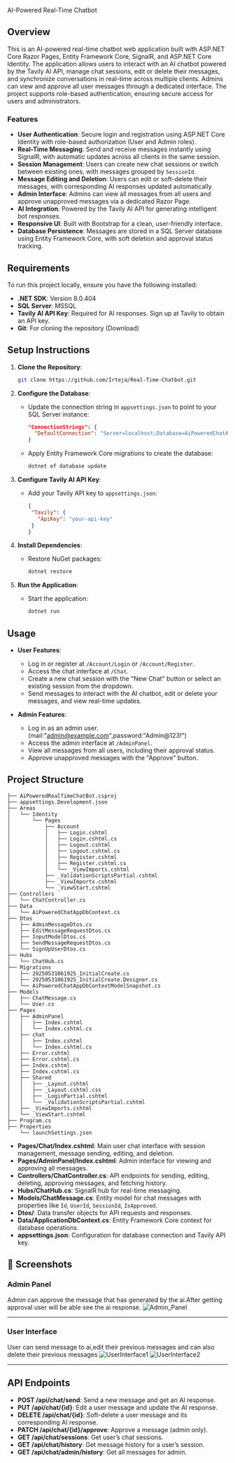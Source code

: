 AI-Powered Real-Time Chatbot

## Overview

This is an AI-powered real-time chatbot web application built with ASP.NET Core Razor Pages, Entity Framework Core, SignalR, and ASP.NET Core Identity. The application allows users to interact with an AI chatbot powered by the Tavily AI API, manage chat sessions, edit or delete their messages, and synchronize conversations in real-time across multiple clients. Admins can view and approve all user messages through a dedicated interface. The project supports role-based authentication, ensuring secure access for users and administrators.

### Features

- **User Authentication**: Secure login and registration using ASP.NET Core Identity with role-based authorization (User and Admin roles).
- **Real-Time Messaging**: Send and receive messages instantly using SignalR, with automatic updates across all clients in the same session.
- **Session Management**: Users can create new chat sessions or switch between existing ones, with messages grouped by `SessionId`.
- **Message Editing and Deletion**: Users can edit or soft-delete their messages, with corresponding AI responses updated automatically.
- **Admin Interface**: Admins can view all messages from all users and approve unapproved messages via a dedicated Razor Page.
- **AI Integration**: Powered by the Tavily AI API for generating intelligent bot responses.
- **Responsive UI**: Built with Bootstrap for a clean, user-friendly interface.
- **Database Persistence**: Messages are stored in a SQL Server database using Entity Framework Core, with soft deletion and approval status tracking.

## Requirements

To run this project locally, ensure you have the following installed:

- **.NET SDK**: Version 8.0.404
- **SQL Server**: MSSQL
- **Tavily AI API Key**: Required for AI responses. Sign up at Tavily to obtain an API key.
- **Git**: For cloning the repository (Download)

## Setup Instructions

1. **Clone the Repository**:

   ```bash
   git clone https://github.com/Irteja/Real-Time-Chatbot.git
   ```

2. **Configure the Database**:

   - Update the connection string in `appsettings.json` to point to your SQL Server instance:

     ```json
     "ConnectionStrings": {
       "DefaultConnection": "Server=localhost;Database=AiPoweredChatAppDb;User Id=your-user-name;Password=your-password;TrustServerCertificate=True;"
     }
     ```
   - Apply Entity Framework Core migrations to create the database:

     ```bash
     dotnet ef database update
     ```

3. **Configure Tavily AI API Key**:

   - Add your Tavily API key to `appsettings.json`:

     ```json
     {
      "Tavily": {
        "ApiKey": "your-api-key"
      }
     }
     ```

4. **Install Dependencies**:

   - Restore NuGet packages:

     ```bash
     dotnet restore
     ```

5. **Run the Application**:

   - Start the application:

     ```bash
     dotnet run
     ```


## Usage

- **User Features**:

  - Log in or register at `/Account/Login` or `/Account/Register`.
  - Access the chat interface at `/Chat`.
  - Create a new chat session with the "New Chat" button or select an existing session from the dropdown.
  - Send messages to interact with the AI chatbot, edit or delete your messages, and view real-time updates.

- **Admin Features**:

  - Log in as an admin user.(mail:"admin@example.com",password:"Admin@123!")
  - Access the admin interface at `/AdminPanel`.
  - View all messages from all users, including their approval status.
  - Approve unapproved messages with the "Approve" button.

## Project Structure

```
├── AiPoweredRealTimeChatBot.csproj
├── appsettings.Development.json
├── Areas
│   └── Identity
│       └── Pages
│           ├── Account
│           │   ├── Login.cshtml
│           │   ├── Login.cshtml.cs
│           │   ├── Logout.cshtml
│           │   ├── Logout.cshtml.cs
│           │   ├── Register.cshtml
│           │   ├── Register.cshtml.cs
│           │   └── _ViewImports.cshtml
│           ├── _ValidationScriptsPartial.cshtml
│           ├── _ViewImports.cshtml
│           └── _ViewStart.cshtml
├── Controllers
│   └── ChatController.cs
├── Data
│   └── AiPoweredChatAppDbContext.cs
├── Dtos
│   ├── AdminMessageDtos.cs
│   ├── EditMessageRequestDtos.cs
│   ├── InputModelDtos.cs
│   ├── SendMessageRequestDtos.cs
│   └── SignUpUserDtos.cs
├── Hubs
│   └── ChatHub.cs
├── Migrations
│   ├── 20250531061925_InitialCreate.cs
│   ├── 20250531061925_InitialCreate.Designer.cs
│   └── AiPoweredChatAppDbContextModelSnapshot.cs
├── Models
│   ├── ChatMessage.cs
│   └── User.cs
├── Pages
│   ├── AdminPanel
│   │   ├── Index.cshtml
│   │   └── Index.cshtml.cs
│   ├── chat
│   │   ├── Index.cshtml
│   │   └── Index.cshtml.cs
│   ├── Error.cshtml
│   ├── Error.cshtml.cs
│   ├── Index.cshtml
│   ├── Index.cshtml.cs
│   ├── Shared
│   │   ├── _Layout.cshtml
│   │   ├── _Layout.cshtml.css
│   │   ├── _LoginPartial.cshtml
│   │   └── _ValidationScriptsPartial.cshtml
│   ├── _ViewImports.cshtml
│   └── _ViewStart.cshtml
├── Program.cs
├── Properties
    └── launchSettings.json

```

- **Pages/Chat/Index.cshtml**: Main user chat interface with session management, message sending, editing, and deletion.
- **Pages/AdminPanel/Index.cshtml**: Admin interface for viewing and approving all messages.
- **Controllers/ChatController.cs**: API endpoints for sending, editing, deleting, approving messages, and fetching history.
- **Hubs/ChatHub.cs**: SignalR hub for real-time messaging.
- **Models/ChatMessage.cs**: Entity model for chat messages with properties like `Id`, `UserId`, `SessionId`, `IsApproved`.
- **Dtos/**: Data transfer objects for API requests and responses.
- **Data/ApplicationDbContext.cs**: Entity Framework Core context for database operations.
- **appsettings.json**: Configuration for database connection and Tavily API key.


## 📸 Screenshots

### Admin Panel
Admin can approve the message that has generated by the ai.After getting approval user will be able see the ai response.
![Admin_Panel](wwwroot/ss_for_real_time_chat_with_ai_app/image1.png)

---

### User Interface
User can send message to ai,edit their previous messages and can also delete their previous messages
![UserInterface1](wwwroot/ss_for_real_time_chat_with_ai_app/image2.png)
![UserInterface2](wwwroot/ss_for_real_time_chat_with_ai_app/image3.png)

---

## API Endpoints

- **POST /api/chat/send**: Send a new message and get an AI response.
- **PUT /api/chat/{id}**: Edit a user message and update the AI response.
- **DELETE /api/chat/{id}**: Soft-delete a user message and its corresponding AI response.
- **PATCH /api/chat/{id}/approve**: Approve a message (admin only).
- **GET /api/chat/sessions**: Get user’s chat sessions.
- **GET /api/chat/history**: Get message history for a user’s session.
- **GET /api/chat/admin/history**: Get all messages for admin.



